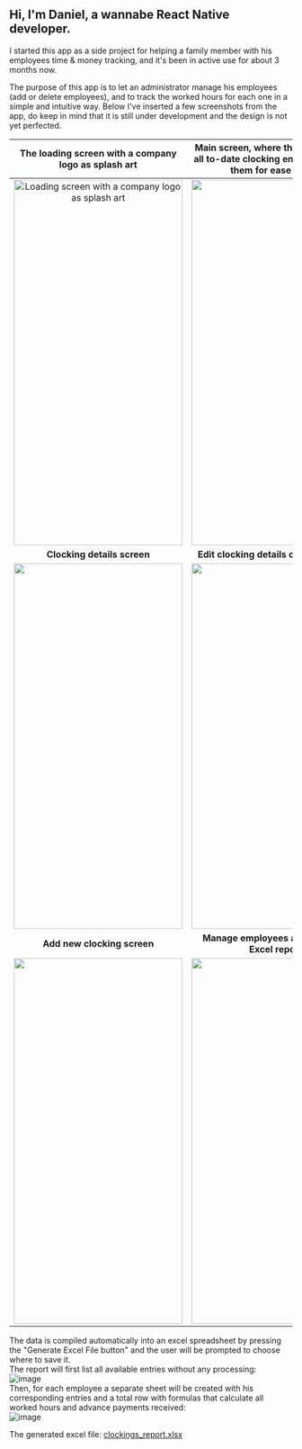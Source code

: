 ## Hi, I'm Daniel, a wannabe React Native developer.

I started this app as a side project for helping a family member with his employees time & money tracking, and it's been in active use for about 3 months now.

The purpose of this app is to let an administrator manage his employees (add or delete employees), and to track the worked hours for each one in a simple and intuitive way. Below I've inserted a few screenshots from the app, do keep in mind that it is still under development and the design is not yet perfected.

| The loading screen with a company logo as splash art | Main screen, where the user can see all to-date clocking entries, and filter them for ease of use |
| :---: | :---: |
| <img alt="Loading screen with a company logo as splash art" src="https://github.com/user-attachments/assets/cb7235c9-ee4b-4eb3-9334-b37e8cf504ec" width="300" height="650"> | <img src="https://github.com/user-attachments/assets/f1895c04-328f-4aba-a16a-cd27c604a8d0" width="300" height="650"> |
|  <b>Clocking details screen</b> | <b>Edit clocking details or delete entry</b> |
| <img src="https://github.com/user-attachments/assets/acc07e71-8c2e-4d2c-990e-2a51f63d69bc" width="300" height="650"> | <img src="https://github.com/user-attachments/assets/e480c0b6-9c8e-4d08-b2bb-21c43763415f" width="300" height="650"> |
| <b> Add new clocking screen </b> | <b> Manage employees and generate Excel report </b> |
| <img src="https://github.com/user-attachments/assets/42efae68-f4cb-49c2-811d-93a8f7f9741b" width="300" height="650"> | <img src="https://github.com/user-attachments/assets/b3684bd8-82a0-447c-8446-fd4305975f61" width="300" height="650"> |


The data is compiled automatically into an excel spreadsheet by pressing the "Generate Excel File button" and the user will be prompted to choose where to save it.<br/>
The report will first list all available entries without any processing:<br/>
![image](https://github.com/user-attachments/assets/3ddb0147-4a13-4266-9d32-e60edaf4a1ac)<br/>
Then, for each employee a separate sheet will be created with his corresponding entries and a total row with formulas that calculate all worked hours and advance payments received:<br/>
![image](https://github.com/user-attachments/assets/9c2e3568-3635-4fdf-b364-3f2b8c31cfd7)

The generated excel file: [clockings_report.xlsx](https://github.com/user-attachments/files/18874967/clockings_report.xlsx)

